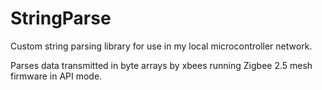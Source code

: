 # StringParse
Custom string parsing library for use in my local microcontroller network.

Parses data transmitted in byte arrays by xbees running Zigbee 2.5 mesh firmware in API mode.
